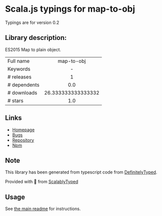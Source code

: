 
# Scala.js typings for map-to-obj

Typings are for version 0.2

## Library description:
ES2015 Map to plain object.

|                    |                 |
| ------------------ | :-------------: |
| Full name          | map-to-obj |
| Keywords           | - |
| # releases         | 1 |
| # dependents       | 0.0 |
| # downloads        | 26.333333333333332 |
| # stars            | 1.0 |

## Links
- [Homepage](https://github.com/egoist/map-to-obj#readme)
- [Bugs](https://github.com/egoist/map-to-obj/issues)
- [Repository](https://github.com/egoist/map-to-obj)
- [Npm](https://www.npmjs.com/package/map-to-obj)
    


## Note
This library has been generated from typescript code from [DefinitelyTyped](https://definitelytyped.org).

Provided with :purple_heart: from [ScalablyTyped](https://github.com/oyvindberg/ScalablyTyped)

## Usage
See [the main readme](../../readme.md) for instructions.


